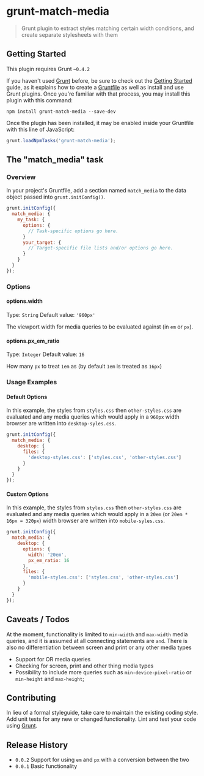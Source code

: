 # grunt-match-media

> Grunt plugin to extract styles matching certain width conditions, and create separate stylesheets with them

## Getting Started
This plugin requires Grunt `~0.4.2`

If you haven't used [Grunt](http://gruntjs.com/) before, be sure to check out the [Getting Started](http://gruntjs.com/getting-started) guide, as it explains how to create a [Gruntfile](http://gruntjs.com/sample-gruntfile) as well as install and use Grunt plugins. Once you're familiar with that process, you may install this plugin with this command:

```shell
npm install grunt-match-media --save-dev
```

Once the plugin has been installed, it may be enabled inside your Gruntfile with this line of JavaScript:

```js
grunt.loadNpmTasks('grunt-match-media');
```

## The "match_media" task

### Overview
In your project's Gruntfile, add a section named `match_media` to the data object passed into `grunt.initConfig()`.

```js
grunt.initConfig({
  match_media: {
    my_task: {
      options: {
        // Task-specific options go here.
      }
      your_target: {
        // Target-specific file lists and/or options go here.
      }
    }
  }
});
```

### Options

#### options.width
Type: `String`
Default value: `'960px'`

The viewport width for media queries to be evaluated against (in `em` or `px`).

#### options.px_em_ratio
Type: `Integer`
Default value: `16`

How many `px` to treat `1em` as (by default `1em` is treated as `16px`)

### Usage Examples

#### Default Options
In this example, the styles from `styles.css` then `other-styles.css` are evaluated and any media queries which would apply in a `960px` width browser are written into `desktop-syles.css`.

```js
grunt.initConfig({
  match_media: {
    desktop: {
      files: {
        'desktop-styles.css': ['styles.css', 'other-styles.css']
      }
    }
  }
});
```

#### Custom Options
In this example, the styles from `styles.css` then `other-styles.css` are evaluated and any media queries which would apply in a `20em` (or `20em * 16px = 320px`) width browser are written into `mobile-syles.css`.

```js
grunt.initConfig({
  match_media: {
    desktop: {
      options: {
        width: '20em',
        px_em_ratio: 16
      },
      files: {
        'mobile-styles.css': ['styles.css', 'other-styles.css']
      }
    }
  }
});
```

## Caveats / Todos

At the moment, functionality is limited to `min-width` and `max-width` media queries, and it is assumed at all connecting statements are `and`. There is also no differentiation between screen and print or any other media types

* Support for OR media queries
* Checking for screen, print and other thing media types
* Possibility to include more queries such as `min-device-pixel-ratio` or `min-height` and `max-height`;

## Contributing
In lieu of a formal styleguide, take care to maintain the existing coding style. Add unit tests for any new or changed functionality. Lint and test your code using [Grunt](http://gruntjs.com/).

## Release History

* `0.0.2` Support for using `em` and `px` with a conversion between the two
* `0.0.1` Basic functionality